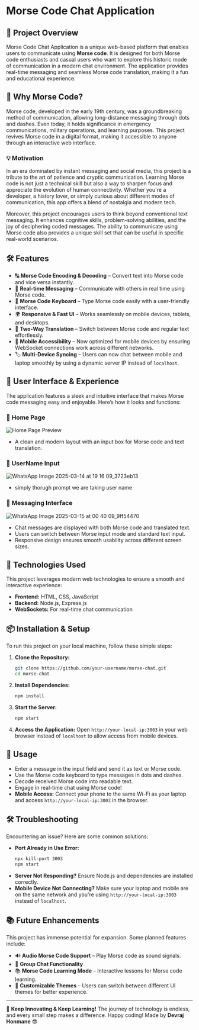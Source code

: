 # Morse Code Chat Application

## 🚀 Project Overview
Morse Code Chat Application is a unique web-based platform that enables users to communicate using **Morse code**. It is designed for both Morse code enthusiasts and casual users who want to explore this historic mode of communication in a modern chat environment. The application provides real-time messaging and seamless Morse code translation, making it a fun and educational experience.

## 🌟 Why Morse Code?
Morse code, developed in the early 19th century, was a groundbreaking method of communication, allowing long-distance messaging through dots and dashes. Even today, it holds significance in emergency communications, military operations, and learning purposes. This project revives Morse code in a digital format, making it accessible to anyone through an interactive web interface.

### 💡 Motivation
In an era dominated by instant messaging and social media, this project is a tribute to the art of patience and cryptic communication. Learning Morse code is not just a technical skill but also a way to sharpen focus and appreciate the evolution of human connectivity. Whether you're a developer, a history lover, or simply curious about different modes of communication, this app offers a blend of nostalgia and modern tech. 

Moreover, this project encourages users to think beyond conventional text messaging. It enhances cognitive skills, problem-solving abilities, and the joy of deciphering coded messages. The ability to communicate using Morse code also provides a unique skill set that can be useful in specific real-world scenarios.

## 🛠 Features
- 🔠 **Morse Code Encoding & Decoding** – Convert text into Morse code and vice versa instantly.
- 📩 **Real-time Messaging** – Communicate with others in real time using Morse code.
- 🎹 **Morse Code Keyboard** – Type Morse code easily with a user-friendly interface.
- 🌍 **Responsive & Fast UI** – Works seamlessly on mobile devices, tablets, and desktops.
- 🔄 **Two-Way Translation** – Switch between Morse code and regular text effortlessly.
- 📱 **Mobile Accessibility** – Now optimized for mobile devices by ensuring WebSocket connections work across different networks.
- 🏷️ **Multi-Device Syncing** – Users can now chat between mobile and laptop smoothly by using a dynamic server IP instead of `localhost`.

## 🎨 User Interface & Experience
The application features a sleek and intuitive interface that makes Morse code messaging easy and enjoyable. Here’s how it looks and functions:

### 🔹 **Home Page**
![Home Page Preview](https://github.com/user-attachments/assets/64491092-ac47-4d18-b3a7-cf9e71d0e2e8)
- A clean and modern layout with an input box for Morse code and text translation.


### 🔹 **UserName Input**
![WhatsApp Image 2025-03-14 at 19 16 09_3723eb13](https://github.com/user-attachments/assets/ebfa0169-bd7d-41e5-9e40-3a58a899ff5e)
- simply thorugh prompt we are taking user name


### 🔹 **Messaging Interface**
![WhatsApp Image 2025-03-15 at 00 40 09_9ff54470](https://github.com/user-attachments/assets/2faf2eab-6b4b-472c-aeb2-8aa69e6cfb59)
- Chat messages are displayed with both Morse code and translated text.
- Users can switch between Morse input mode and standard text input.
- Responsive design ensures smooth usability across different screen sizes.

## 📌 Technologies Used
This project leverages modern web technologies to ensure a smooth and interactive experience:
- **Frontend:** HTML, CSS, JavaScript
- **Backend:** Node.js, Express.js
- **WebSockets:** For real-time chat communication

## 📦 Installation & Setup
To run this project on your local machine, follow these simple steps:

1. **Clone the Repository:**
   ```sh
   git clone https://github.com/your-username/morse-chat.git
   cd morse-chat
   ```
2. **Install Dependencies:**
   ```sh
   npm install
   ```
3. **Start the Server:**
   ```sh
   npm start
   ```
4. **Access the Application:**
   Open `http://your-local-ip:3003` in your web browser instead of `localhost` to allow access from mobile devices.

## 🔄 Usage
- Enter a message in the input field and send it as text or Morse code.
- Use the Morse code keyboard to type messages in dots and dashes.
- Decode received Morse code into readable text.
- Engage in real-time chat using Morse code!
- **Mobile Access:** Connect your phone to the same Wi-Fi as your laptop and access `http://your-local-ip:3003` in the browser.

## 🛠 Troubleshooting
Encountering an issue? Here are some common solutions:

- **Port Already in Use Error:**
  ```sh
  npx kill-port 3003
  npm start
  ```
- **Server Not Responding?** Ensure Node.js and dependencies are installed correctly.
- **Mobile Device Not Connecting?** Make sure your laptop and mobile are on the same network and you're using `http://your-local-ip:3003` instead of `localhost`.

## 📚 Future Enhancements
This project has immense potential for expansion. Some planned features include:
- 🔊 **Audio Morse Code Support** – Play Morse code as sound signals.
- 👥 **Group Chat Functionality**
- 📚 **Morse Code Learning Mode** – Interactive lessons for Morse code learning.
- 🎨 **Customizable Themes** – Users can switch between different UI themes for better experience.

---
🚀 **Keep Innovating & Keep Learning!** The journey of technology is endless, and every small step makes a difference. Happy coding! Made by **Devraj Honmane** 😎

